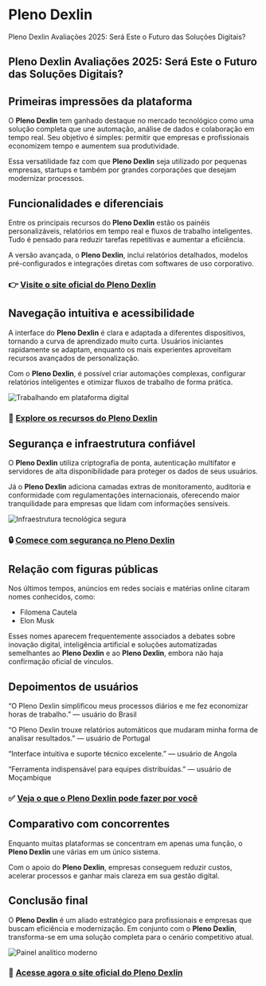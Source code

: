 # Pleno Dexlin
Pleno Dexlin Avaliações 2025: Será Este o Futuro das Soluções Digitais?
## Pleno Dexlin Avaliações 2025: Será Este o Futuro das Soluções Digitais?

## Primeiras impressões da plataforma
O **Pleno Dexlin** tem ganhado destaque no mercado tecnológico como uma solução completa que une automação, análise de dados e colaboração em tempo real. Seu objetivo é simples: permitir que empresas e profissionais economizem tempo e aumentem sua produtividade.  

Essa versatilidade faz com que **Pleno Dexlin** seja utilizado por pequenas empresas, startups e também por grandes corporações que desejam modernizar processos.

## Funcionalidades e diferenciais
Entre os principais recursos do **Pleno Dexlin** estão os painéis personalizáveis, relatórios em tempo real e fluxos de trabalho inteligentes. Tudo é pensado para reduzir tarefas repetitivas e aumentar a eficiência.  

A versão avançada, o **Pleno Dexlin**, inclui relatórios detalhados, modelos pré-configurados e integrações diretas com softwares de uso corporativo.

### 👉 **[Visite o site oficial do Pleno Dexlin](https://plenodexlin.pt)**

## Navegação intuitiva e acessibilidade
A interface do **Pleno Dexlin** é clara e adaptada a diferentes dispositivos, tornando a curva de aprendizado muito curta. Usuários iniciantes rapidamente se adaptam, enquanto os mais experientes aproveitam recursos avançados de personalização.  

Com o **Pleno Dexlin**, é possível criar automações complexas, configurar relatórios inteligentes e otimizar fluxos de trabalho de forma prática.

![Trabalhando em plataforma digital](https://images.pexels.com/photos/1181244/pexels-photo-1181244.jpeg?auto=compress&cs=tinysrgb&w=1170&h=780&dpr=1)

### 🔗 **[Explore os recursos do Pleno Dexlin](https://plenodexlin.pt)**

## Segurança e infraestrutura confiável
O **Pleno Dexlin** utiliza criptografia de ponta, autenticação multifator e servidores de alta disponibilidade para proteger os dados de seus usuários.  

Já o **Pleno Dexlin** adiciona camadas extras de monitoramento, auditoria e conformidade com regulamentações internacionais, oferecendo maior tranquilidade para empresas que lidam com informações sensíveis.

![Infraestrutura tecnológica segura](https://gingerall.cz/wp-content/uploads/DALL%C2%B7E_2025-03-12_19.51.13_-_A_high-tech_engineering_workspace_with_multiple_computer_screens_displaying_CAD_software._The_scene_includes_a_modern_desk_with_a_mechanical_part_prot_XWLbji.webp)

### 🔒 **[Comece com segurança no Pleno Dexlin](https://plenodexlin.pt)**

## Relação com figuras públicas
Nos últimos tempos, anúncios em redes sociais e matérias online citaram nomes conhecidos, como:  

- Filomena Cautela
- Elon Musk  

Esses nomes aparecem frequentemente associados a debates sobre inovação digital, inteligência artificial e soluções automatizadas semelhantes ao **Pleno Dexlin** e ao **Pleno Dexlin**, embora não haja confirmação oficial de vínculos.

## Depoimentos de usuários
“O Pleno Dexlin simplificou meus processos diários e me fez economizar horas de trabalho.” — usuário do Brasil  

“O Pleno Dexlin trouxe relatórios automáticos que mudaram minha forma de analisar resultados.” — usuário de Portugal  

“Interface intuitiva e suporte técnico excelente.” — usuário de Angola  

“Ferramenta indispensável para equipes distribuídas.” — usuário de Moçambique  

### ✅ **[Veja o que o Pleno Dexlin pode fazer por você](https://plenodexlin.pt)**

## Comparativo com concorrentes
Enquanto muitas plataformas se concentram em apenas uma função, o **Pleno Dexlin** une várias em um único sistema.  

Com o apoio do **Pleno Dexlin**, empresas conseguem reduzir custos, acelerar processos e ganhar mais clareza em sua gestão digital.

## Conclusão final
O **Pleno Dexlin** é um aliado estratégico para profissionais e empresas que buscam eficiência e modernização. Em conjunto com o **Pleno Dexlin**, transforma-se em uma solução completa para o cenário competitivo atual.

![Painel analítico moderno](https://images.pexels.com/photos/669610/pexels-photo-669610.jpeg?auto=compress&cs=tinysrgb&w=1170&h=780&dpr=1)

### 🚀 **[Acesse agora o site oficial do Pleno Dexlin](https://plenodexlin.pt)**
